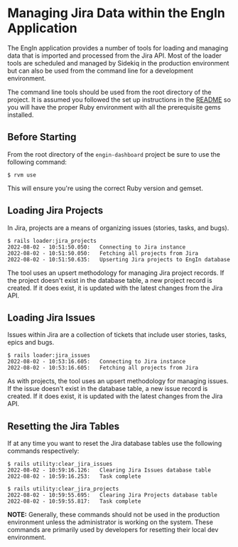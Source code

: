 # Managing Jira Data within the EngIn Application

The EngIn application provides a number of tools for loading and managing data that is imported and processed
from the Jira API.  Most of the loader tools are scheduled and managed by Sidekiq in the production environment but
can also be used from the command line for a development environment.

The command line tools should be used from the root directory of the project.  It is assumed you followed the
set up instructions in the [README](README.md) so you will have the proper Ruby environment with all the prerequisite
gems installed.

## Before Starting

From the root directory of the `engin-dashboard` project be sure to use the following command:

    $ rvm use

This will ensure you're using the correct Ruby version and gemset.

## Loading Jira Projects

In Jira, projects are a means of organizing issues (stories, tasks, and bugs).

    $ rails loader:jira_projects
    2022-08-02 - 10:51:50.050:   Connecting to Jira instance
    2022-08-02 - 10:51:50.050:   Fetching all projects from Jira
    2022-08-02 - 10:51:50.635:   Upserting Jira projects to EngIn database

The tool uses an upsert methodology for managing Jira project records.  If the project doesn't exist in the database
table, a new project record is created.  If it does exist, it is updated with the latest changes from the Jira API.

## Loading Jira Issues

Issues within Jira are a collection of tickets that include user stories, tasks, epics and bugs.

    $ rails loader:jira_issues
    2022-08-02 - 10:53:16.605:   Connecting to Jira instance
    2022-08-02 - 10:53:16.605:   Fetching all projects from Jira

As with projects, the tool uses an upsert methodology for managing issues.  If the issue doesn't exist in the database
table, a new issue record is created.  If it does exist, it is updated with the latest changes from the Jira API.

## Resetting the Jira Tables

If at any time you want to reset the Jira database tables use the following commands respectively:

    $ rails utility:clear_jira_issues
    2022-08-02 - 10:59:16.126:   Clearing Jira Issues database table
    2022-08-02 - 10:59:16.253:   Task complete
    
    $ rails utility:clear_jira_projects
    2022-08-02 - 10:59:55.695:   Clearing Jira Projects database table
    2022-08-02 - 10:59:55.817:   Task complete

**NOTE:** Generally, these commands should not be used in the production environment unless the administrator 
is working on the system.  These commands are primarily used by developers for resetting their local dev environment.






